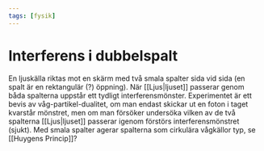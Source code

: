 ```yaml
---
tags: [fysik]
---
```

# Interferens i dubbelspalt
En ljuskälla riktas mot en skärm med två smala spalter sida vid sida (en spalt är en rektangulär (?) öppning). När [[Ljus|ljuset]] passerar genom båda spalterna uppstår ett tydligt interferensmönster. Experimentet är ett bevis av våg-partikel-dualitet, om man endast skickar ut en foton i taget kvarstår mönstret, men om man försöker undersöka vilken av de två spalterna [[Ljus|ljuset]] passerar igenom förstörs interferensmönstret (sjukt). Med smala spalter agerar spalterna som cirkulära vågkällor typ, se [[Huygens Princip]]?